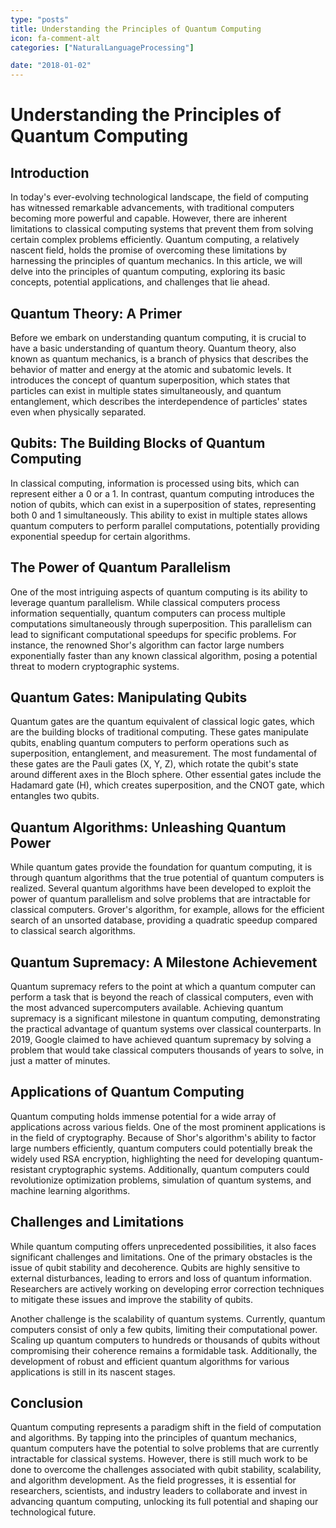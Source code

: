 ```yaml
---
type: "posts"
title: Understanding the Principles of Quantum Computing
icon: fa-comment-alt
categories: ["NaturalLanguageProcessing"]

date: "2018-01-02"
---
```




# Understanding the Principles of Quantum Computing

## Introduction

In today's ever-evolving technological landscape, the field of computing has witnessed remarkable advancements, with traditional computers becoming more powerful and capable. However, there are inherent limitations to classical computing systems that prevent them from solving certain complex problems efficiently. Quantum computing, a relatively nascent field, holds the promise of overcoming these limitations by harnessing the principles of quantum mechanics. In this article, we will delve into the principles of quantum computing, exploring its basic concepts, potential applications, and challenges that lie ahead.

## Quantum Theory: A Primer

Before we embark on understanding quantum computing, it is crucial to have a basic understanding of quantum theory. Quantum theory, also known as quantum mechanics, is a branch of physics that describes the behavior of matter and energy at the atomic and subatomic levels. It introduces the concept of quantum superposition, which states that particles can exist in multiple states simultaneously, and quantum entanglement, which describes the interdependence of particles' states even when physically separated.

## Qubits: The Building Blocks of Quantum Computing

In classical computing, information is processed using bits, which can represent either a 0 or a 1. In contrast, quantum computing introduces the notion of qubits, which can exist in a superposition of states, representing both 0 and 1 simultaneously. This ability to exist in multiple states allows quantum computers to perform parallel computations, potentially providing exponential speedup for certain algorithms.

## The Power of Quantum Parallelism

One of the most intriguing aspects of quantum computing is its ability to leverage quantum parallelism. While classical computers process information sequentially, quantum computers can process multiple computations simultaneously through superposition. This parallelism can lead to significant computational speedups for specific problems. For instance, the renowned Shor's algorithm can factor large numbers exponentially faster than any known classical algorithm, posing a potential threat to modern cryptographic systems.

## Quantum Gates: Manipulating Qubits

Quantum gates are the quantum equivalent of classical logic gates, which are the building blocks of traditional computing. These gates manipulate qubits, enabling quantum computers to perform operations such as superposition, entanglement, and measurement. The most fundamental of these gates are the Pauli gates (X, Y, Z), which rotate the qubit's state around different axes in the Bloch sphere. Other essential gates include the Hadamard gate (H), which creates superposition, and the CNOT gate, which entangles two qubits.

## Quantum Algorithms: Unleashing Quantum Power

While quantum gates provide the foundation for quantum computing, it is through quantum algorithms that the true potential of quantum computers is realized. Several quantum algorithms have been developed to exploit the power of quantum parallelism and solve problems that are intractable for classical computers. Grover's algorithm, for example, allows for the efficient search of an unsorted database, providing a quadratic speedup compared to classical search algorithms.

## Quantum Supremacy: A Milestone Achievement

Quantum supremacy refers to the point at which a quantum computer can perform a task that is beyond the reach of classical computers, even with the most advanced supercomputers available. Achieving quantum supremacy is a significant milestone in quantum computing, demonstrating the practical advantage of quantum systems over classical counterparts. In 2019, Google claimed to have achieved quantum supremacy by solving a problem that would take classical computers thousands of years to solve, in just a matter of minutes.

## Applications of Quantum Computing

Quantum computing holds immense potential for a wide array of applications across various fields. One of the most prominent applications is in the field of cryptography. Because of Shor's algorithm's ability to factor large numbers efficiently, quantum computers could potentially break the widely used RSA encryption, highlighting the need for developing quantum-resistant cryptographic systems. Additionally, quantum computers could revolutionize optimization problems, simulation of quantum systems, and machine learning algorithms.

## Challenges and Limitations

While quantum computing offers unprecedented possibilities, it also faces significant challenges and limitations. One of the primary obstacles is the issue of qubit stability and decoherence. Qubits are highly sensitive to external disturbances, leading to errors and loss of quantum information. Researchers are actively working on developing error correction techniques to mitigate these issues and improve the stability of qubits.

Another challenge is the scalability of quantum systems. Currently, quantum computers consist of only a few qubits, limiting their computational power. Scaling up quantum computers to hundreds or thousands of qubits without compromising their coherence remains a formidable task. Additionally, the development of robust and efficient quantum algorithms for various applications is still in its nascent stages.

## Conclusion

Quantum computing represents a paradigm shift in the field of computation and algorithms. By tapping into the principles of quantum mechanics, quantum computers have the potential to solve problems that are currently intractable for classical systems. However, there is still much work to be done to overcome the challenges associated with qubit stability, scalability, and algorithm development. As the field progresses, it is essential for researchers, scientists, and industry leaders to collaborate and invest in advancing quantum computing, unlocking its full potential and shaping our technological future.